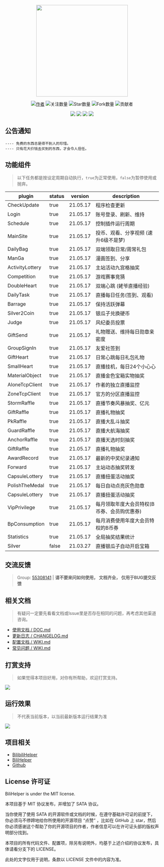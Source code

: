<p align="center"><img width="300px" src="https://i.loli.net/2018/04/20/5ad97bd395912.jpeg"></p>

<div align="center"> 

[![](https://img.shields.io/badge/Author-Lkeme-blueviolet "作者")](https://github.com/lkeme/ )
![](https://img.shields.io/badge/dynamic/json?label=GitHub%20Followers&query=%24.data.totalSubs&url=https%3A%2F%2Fapi.spencerwoo.com%2Fsubstats%2F%3Fsource%3Dgithub%26queryKey%3Dlkeme&labelColor=282c34&color=181717&logo=github&longCache=true "关注数量")
![](https://img.shields.io/github/stars/lkeme/BiliHelper-personal.svg?style=plastic&logo=appveyor "Star数量")
![](https://img.shields.io/github/forks/lkeme/BiliHelper-personal.svg?style=plastic&logo=stackshare "Fork数量")
![](https://img.shields.io/github/contributors/lkeme/BiliHelper-personal "贡献者")

</div>

<p align="center">

<img src="https://img.shields.io/badge/Version-0.9.0.210517-orange.svg?longCache=true&style=for-the-badge">
<img src="https://img.shields.io/badge/PHP-7.3+-green.svg?longCache=true&style=for-the-badge">
<img src="https://img.shields.io/badge/Composer-latest-blueviolet.svg?longCache=true&style=for-the-badge">
<img src="https://img.shields.io/badge/License-mit-blue.svg?longCache=true&style=for-the-badge">

</p>

## 公告通知

```notice
---- 免费的东西总是得不到人的珍惜。
---- 只有花大价钱去买到的东西，才会令人信任。
```

## 功能组件

> 以下任务都是按设定周期自动执行，`true`为正常使用，`false`为暂停使用或抛弃。

| plugin          | status | version  | description                                 |
|-----------------|--------|----------|---------------------------------------------|
| CheckUpdate     | true   | 21.05.17 | 程序检查更新                                |
| Login           | true   | 21.05.17 | 账号登录、刷新、维持                        |
| Schedule        | true   | 21.05.17 | 控制插件运行周期                            |
| MainSite        | true   | 21.05.17 | 投币、观看、分享视频 (速升6级不是梦)        |
| DailyBag        | true   | 21.05.17 | 双端领取日常/周常礼包                       |
| ManGa           | true   | 21.05.17 | 漫画签到、分享                              |
| ActivityLottery | true   | 21.05.17 | 主站活动九宫格抽奖                          |
| Competition     | true   | 21.05.17 | 游戏赛事竞猜                                |
| DoubleHeart     | true   | 21.05.17 | 双端心跳 (姥爷直播经验)                     |
| DailyTask       | true   | 21.05.17 | 直播每日任务(签到、观看)                    |
| Barrage         | true   | 21.05.17 | 保持活跃弹幕                                |
| Silver2Coin     | true   | 21.05.17 | 银瓜子兑换硬币                              |
| Judge           | true   | 21.05.17 | 风纪委员投票                                |
| GiftSend        | true   | 21.05.17 | 礼物赠送、维持每日勋章亲密度                |
| GroupSignIn     | true   | 21.05.17 | 友爱社签到                                  |
| GiftHeart       | true   | 21.05.17 | 日常心跳每日礼包礼物                        |
| SmallHeart      | true   | 21.05.17 | 直播挂机，每日24个小心心                    |
| MaterialObject  | true   | 21.05.17 | 直播金色宝箱实物抽奖                        |
| AloneTcpClient  | true   | 21.05.17 | 作者的独立直播监控                          |
| ZoneTcpClient   | true   | 21.05.17 | 官方的分区直播监控                          |
| StormRaffle     | true   | 21.05.17 | 直播节奏风暴抽奖、亿元                      |
| GiftRaffle      | true   | 21.05.17 | 直播礼物抽奖                                |
| PkRaffle        | true   | 21.05.17 | 直播大乱斗抽奖                              |
| GuardRaffle     | true   | 21.05.17 | 直播大航海抽奖                              |
| AnchorRaffle    | true   | 21.05.17 | 直播天选时刻抽奖                            |
| GiftRaffle      | true   | 21.05.17 | 直播礼物抽奖                                |
| AwardRecord     | true   | 21.05.17 | 最新的中奖纪录通知                          |
| Forward         | true   | 21.05.17 | 主站动态抽奖转发                            |
| CapsuleLottery  | true   | 21.05.17 | 直播扭蛋活动抽奖                            |
| PolishTheMedal  | true   | 21.05.17 | 每日自动点亮灰色勋章                        |
| CapsuleLottery  | true   | 21.05.17 | 直播扭蛋活动抽奖                            |
| VipPrivilege    | true   | 21.05.17 | 每月领取年度大会员特权(B币券、会员购优惠券) |
| BpConsumption   | true   | 21.05.17 | 每月消费使用年度大会员特权的B币券           |
| Statistics      | true   | 21.05.17 | 全局抽奖结果统计                            |
| Silver          | false  | 21.03.27 | 直播银瓜子自动开启宝箱                      |

## 交流反馈

> Group: [55308141](https://jq.qq.com/?_wv=1027&k=5AIDaJg) | **请不要来问如何使用， 文档齐全， 仅用于BUG提交反馈**

## 相关文档

> 有疑问一定要先看看文档或Issue里是否存在相同的问题，再考虑其他渠道咨询。

* [使用文档 / DOC.md](./DOC.md)
* [更新日志 / CHANGELOG.md](./CHANGELOG.md)
* [配置文档 / WIKI.md](https://github.com/lkeme/BiliHelper-personal/wiki/%E9%85%8D%E7%BD%AE%E6%96%87%E4%BB%B6%E8%AF%A6%E8%A7%A3)
* [常见问题 / WIKI.md](https://github.com/lkeme/BiliHelper-personal/wiki/%E5%B8%B8%E8%A7%81%E9%97%AE%E9%A2%98)

## 打赏支持

> 如果觉得本项目好用，对你有所帮助，欢迎打赏支持。

![](https://i.loli.net/2019/07/13/5d2963e5cc1eb22973.png)

## 运行效果

> 不代表当前版本，以当前最新版本运行结果为准

![](https://i.loli.net/2019/07/13/5d296961a4bae41364.png)

## 项目相关

* [BilibiliHelper](https://github.com/metowolf/BilibiliHelper)
* [BiliHelper](https://github.com/lkeme/BiliHelper)
* [Github](https://github.com/)

## License 许可证

BiliHelper is under the MIT license.

本项目基于 MIT 协议发布，并增加了 SATA 协议。

当你使用了使用 SATA 的开源软件或文档的时候，在遵守基础许可证的前提下，你必须马不停蹄地给你所使用的开源项目 “点赞” ，比如在 GitHub 上
star，然后你必须感谢这个帮助了你的开源项目的作者，作者信息可以在许可证头部的版权声明部分找到。

本项目的所有代码文件、配置项，除另有说明外，均基于上述介绍的协议发布，具体请看分支下的 LICENSE。

此处的文字仅用于说明，条款以 LICENSE 文件中的内容为准。
